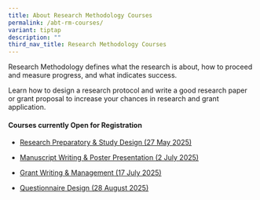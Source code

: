 ```yaml
---
title: About Research Methodology Courses
permalink: /abt-rm-courses/
variant: tiptap
description: ""
third_nav_title: Research Methodology Courses
---
```

<p>Research Methodology defines what the research is about, how to proceed
and measure progress, and what indicates success.&nbsp;</p>
<p>Learn how to design a research protocol and write a good research paper
or grant proposal to increase your chances in research and grant application.</p>
<p></p>
<h4><strong>Courses currently Open for Registration</strong></h4>
<ul data-tight="true" class="tight">
<li>
<p><a href="https://talentdev.gri.nhg.com.sg/researchpreparatory-seminar/" rel="noopener nofollow" target="_blank">Research Preparatory &amp; Study Design (27 May 2025)</a>
</p>
</li>
<li>
<p><a href="https://talentdev.gri.nhg.com.sg/manuscript-poster-seminar/" rel="noopener nofollow" target="_blank">Manuscript Writing &amp; Poster Presentation (2 July 2025)</a>
</p>
</li>
<li>
<p><a href="https://talentdev.gri.nhg.com.sg/grant-seminar/" rel="noopener nofollow" target="_blank">Grant Writing &amp; Management (17 July 2025)</a>
</p>
</li>
<li>
<p><a href="https://talentdev.gri.nhg.com.sg/questionnaire-design/" rel="noopener nofollow" target="_blank">Questionnaire Design (28 August 2025)</a>
</p>
</li>
</ul>
<p></p>